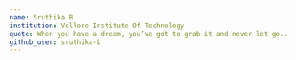 ```yaml
---
name: Sruthika B
institution: Vellore Institute Of Technology
quote: When you have a dream, you’ve got to grab it and never let go..
github_user: sruthika-b
---
```

